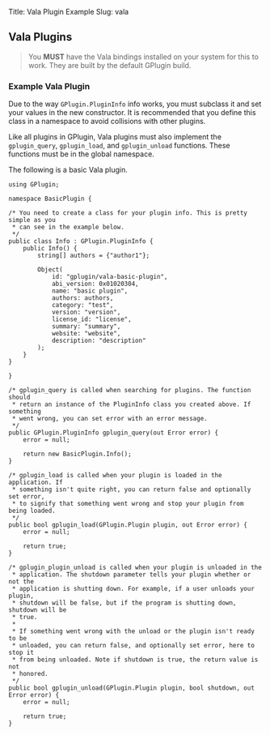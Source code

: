 Title: Vala Plugin Example
Slug: vala

## Vala Plugins

> You **MUST** have the Vala bindings installed on your system for this to
> work. They are built by the default GPlugin build.

### Example Vala Plugin

Due to the way `GPlugin.PluginInfo` info works, you must subclass it and set
your values in the new constructor. It is recommended that you define this
class in a namespace to avoid collisions with other plugins.

Like all plugins in GPlugin, Vala plugins must also implement the
`gplugin_query`, `gplugin_load`, and `gplugin_unload` functions. These
functions must be in the global namespace.

The following is a basic Vala plugin.

```vala
using GPlugin;

namespace BasicPlugin {

/* You need to create a class for your plugin info. This is pretty simple as you
 * can see in the example below.
 */
public class Info : GPlugin.PluginInfo {
	public Info() {
		string[] authors = {"author1"};

		Object(
			id: "gplugin/vala-basic-plugin",
			abi_version: 0x01020304,
			name: "basic plugin",
			authors: authors,
			category: "test",
			version: "version",
			license_id: "license",
			summary: "summary",
			website: "website",
			description: "description"
		);
	}
}

}

/* gplugin_query is called when searching for plugins. The function should
 * return an instance of the PluginInfo class you created above. If something
 * went wrong, you can set error with an error message.
 */
public GPlugin.PluginInfo gplugin_query(out Error error) {
	error = null;

	return new BasicPlugin.Info();
}

/* gplugin_load is called when your plugin is loaded in the application. If
 * something isn't quite right, you can return false and optionally set error,
 * to signify that something went wrong and stop your plugin from being loaded.
 */
public bool gplugin_load(GPlugin.Plugin plugin, out Error error) {
	error = null;

	return true;
}

/* gplugin_plugin_unload is called when your plugin is unloaded in the
 * application. The shutdown parameter tells your plugin whether or not the
 * application is shutting down. For example, if a user unloads your plugin,
 * shutdown will be false, but if the program is shutting down, shutdown will be
 * true.
 *
 * If something went wrong with the unload or the plugin isn't ready to be
 * unloaded, you can return false, and optionally set error, here to stop it
 * from being unloaded. Note if shutdown is true, the return value is not
 * honored.
 */
public bool gplugin_unload(GPlugin.Plugin plugin, bool shutdown, out Error error) {
	error = null;

	return true;
}
```


